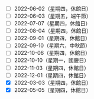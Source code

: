 

- [ ] 2022-06-02（星期四，休館日）
- [ ] 2022-06-03（星期五，端午節）
- [ ] 2022-07-07（星期四，休館日）
- [ ] 2022-08-04（星期四，休館日）
- [ ] 2022-09-01（星期四，休館日）
- [ ] 2022-09-10（星期六，中秋節）
- [ ] 2022-10-06（星期四，休館日）
- [ ] 2022-10-10（星期一，國慶日）
- [ ] 2022-11-03（星期四，休館日）
- [ ] 2022-12-01（星期四，休館日）
- [X] 2022-03-03（星期四，休館日）
- [X] 2022-05-05（星期四，休館日）